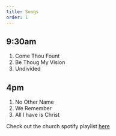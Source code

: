 ```yaml
---
title: Songs
order: 1
---
```


## 9:30am 
1. Come Thou Fount
2. Be Thoug My Vision
3. Undivided
   
## 4pm 
1. No Other Name
2. We Remember
3. All I have is Christ

Check out the church spotify playlist [here](https://open.spotify.com/playlist/3gh0ZKXkJBDbNEnZqJJDXj?si=0908aa3f87544643)

